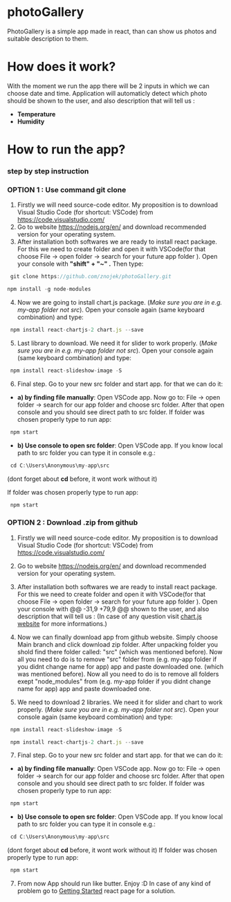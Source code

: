 # photoGallery
PhotoGallery is a simple app made in react, than can show us photos and suitable description to them. 
# How does it work?
With the moment we run the app there will be 2 inputs in which we can choose date and time. Application will automaticly detect which photo should be
shown to the user, and also description that will tell us :
* **Temperature**
* **Humidity**
# How to run the app?

 ### step by step instruction


  ### OPTION 1 : Use command git clone

1. Firstly we will need source-code editor. My proposition is to download Visual Studio Code (for shortcut: VSCode) from https://code.visualstudio.com/ 
2. Go to website https://nodejs.org/en/ and download recommended version for your operating system.
3. After installation both softwares we are ready to install react package. For this we need to create folder and open it with VSCode(for that choose File -> open folder -> search for your future app folder ). Open your console with
   **"shift" + "~" .** Then type:

```jsx
 git clone https://github.com/znojek/photoGallery.git
``` 

  ```jsx
  npm install -g node-modules
``` 

4. Now we are going to install chart.js package. (*Make sure you are in e.g. my-app folder not src*). Open your console again (same keyboard combination) and type:

```jsx
 npm install react-chartjs-2 chart.js --save
```
5. Last library to download. We need it for slider to work properly. (*Make sure you are in e.g. my-app folder not src*). Open your console again (same keyboard combination) and type:
```jsx
 npm install react-slideshow-image -S
```

6. Final step. Go to your new src folder and start app. for that we can do it:
* **a) by finding file manually**: Open VSCode app. Now go to: File -> open folder -> search for our app folder and choose src folder. After that open console and you should see direct path to src folder. If folder was chosen properly type to run app:

```jsx
 npm start
```

* **b) Use console to open src folder**: Open VSCode app. If you know local path to src folder you can type it in console e.g.:

```jsx
 cd C:\Users\Anonymous\my-app\src
```

(dont forget about **cd** before, it wont work without it)

If folder was chosen properly type to run app:

```jsx
 npm start
```


   ### OPTION 2 : Download .zip from github 


1. Firstly we will need source-code editor. My proposition is to download Visual Studio Code (for shortcut: VSCode) from https://code.visualstudio.com/ 
2. Go to website https://nodejs.org/en/ and download recommended version for your operating system.
3. After installation both softwares we are ready to install react package. For this we need to create folder and open it with VSCode(for that choose File -> open folder -> search for your future app folder ). Open your console with
@@ -31,9 +79,9 @@ shown to the user, and also description that will tell us :
(In case of any question visit [chart.js website](https://www.chartjs.org/docs/latest/getting-started/installation.html) for more informations.)

5. Now we can finally download app from github website. Simply choose Main branch and click download zip folder. After unpacking folder you shold find there folder called: "src"
(which was mentioned before). Now all you need to do is to remove "src" folder from (e.g. my-app folder if you didnt change name for app) app and paste downloaded one. 
(which was mentioned before). Now all you need to do is to remove all folders exept "node_modules" from (e.g. my-app folder if you didnt change name for app) app and paste downloaded one. 


6. We need to download 2 libraries. We need it for slider and chart to work properly. (*Make sure you are in e.g. my-app folder not src*). Open your console again (same keyboard combination) and type:
```jsx
 npm install react-slideshow-image -S
```
```jsx
 npm install react-chartjs-2 chart.js --save
```

7. Final step. Go to your new src folder and start app. for that we can do it:
* **a) by finding file manually**: Open VSCode app. Now go to: File -> open folder -> search for our app folder and choose src folder. After that open console and you should see direct path to src folder. If folder was chosen properly type to run app:

```jsx
 npm start
```
* **b) Use console to open src folder**: Open VSCode app. If you know local path to src folder you can type it in console e.g.:
```jsx
 cd C:\Users\Anonymous\my-app\src
```
(dont forget about **cd** before, it wont work without it)
If folder was chosen properly type to run app:
 
```jsx
 npm start
```
7. From now App should run like butter. Enjoy :D
 In case of any kind of problem go to [Getting Started](https://reactjs.org/docs/getting-started.html) react page for a solution.

